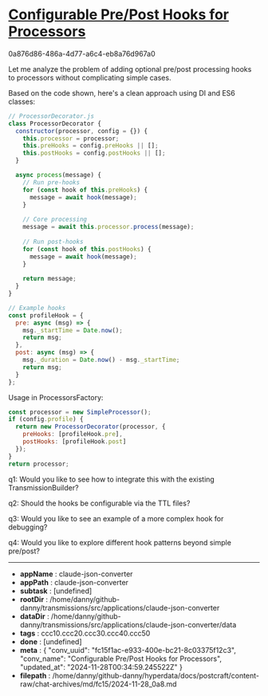 # [Configurable Pre/Post Hooks for Processors](https://claude.ai/chat/fc15f1ac-e933-400e-bc21-8c03375f12c3)

0a876d86-486a-4d77-a6c4-eb8a76d967a0

 Let me analyze the problem of adding optional pre/post processing hooks to processors without complicating simple cases.

Based on the code shown, here's a clean approach using DI and ES6 classes:

```javascript
// ProcessorDecorator.js
class ProcessorDecorator {
  constructor(processor, config = {}) {
    this.processor = processor;
    this.preHooks = config.preHooks || [];
    this.postHooks = config.postHooks || [];
  }

  async process(message) {
    // Run pre-hooks
    for (const hook of this.preHooks) {
      message = await hook(message);
    }
    
    // Core processing
    message = await this.processor.process(message);
    
    // Run post-hooks
    for (const hook of this.postHooks) {
      message = await hook(message);
    }
    
    return message;
  }
}

// Example hooks
const profileHook = {
  pre: async (msg) => {
    msg._startTime = Date.now();
    return msg;
  },
  post: async (msg) => {
    msg._duration = Date.now() - msg._startTime;
    return msg; 
  }
};
```

Usage in ProcessorsFactory:

```javascript
const processor = new SimpleProcessor();
if (config.profile) {
  return new ProcessorDecorator(processor, {
    preHooks: [profileHook.pre],
    postHooks: [profileHook.post]
  });
}
return processor;
```

q1: Would you like to see how to integrate this with the existing TransmissionBuilder?

q2: Should the hooks be configurable via the TTL files?

q3: Would you like to see an example of a more complex hook for debugging?

q4: Would you like to explore different hook patterns beyond simple pre/post?

---

* **appName** : claude-json-converter
* **appPath** : claude-json-converter
* **subtask** : [undefined]
* **rootDir** : /home/danny/github-danny/transmissions/src/applications/claude-json-converter
* **dataDir** : /home/danny/github-danny/transmissions/src/applications/claude-json-converter/data
* **tags** : ccc10.ccc20.ccc30.ccc40.ccc50
* **done** : [undefined]
* **meta** : {
  "conv_uuid": "fc15f1ac-e933-400e-bc21-8c03375f12c3",
  "conv_name": "Configurable Pre/Post Hooks for Processors",
  "updated_at": "2024-11-28T00:34:59.245522Z"
}
* **filepath** : /home/danny/github-danny/hyperdata/docs/postcraft/content-raw/chat-archives/md/fc15/2024-11-28_0a8.md